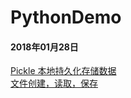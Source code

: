 # PythonDemo
 #### 2018年01月28日
 [Pickle 本地持久化存储数据](https://github.com/lvfaqiang/PythonDemo/blob/master/Pickle_Main.py)<br/>
[文件创建，读取，保存](https://github.com/lvfaqiang/PythonDemo/blob/master/File_Main.py)